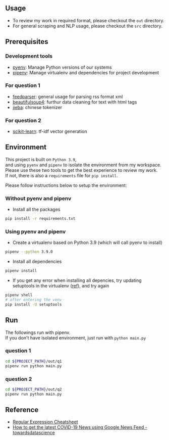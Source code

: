 ## Usage
- To review my work in required format, please checkout the `out` directory.
- For general scraping and NLP usage, please checkout the `src` directory.

## Prerequisites
### Development tools
- [pyenv](https://github.com/pyenv/pyenv): Manage Python versions of our systems
- [pipenv](https://github.com/pypa/pipenv): Manage virtualenv and dependencies for project development

### For question 1
- [feedparser](https://github.com/kurtmckee/feedparser): general usage for parsing rss format xml
- [beautifulsoup4](https://www.crummy.com/software/BeautifulSoup/): furthur data cleaning for text with html tags
- [jieba](https://github.com/fxsjy/jieba): chinese tokenizer

### For question 2
- [scikit-learn](https://scikit-learn.org/stable/): tf-idf vector generation


## Environment
This project is built on `Python 3.9`,  
and using `pyenv` and `pipenv` to isolate the environment from my workspace.  
Please use these two tools to get the best experience to review my work.  
If not, there is also a `requirements` file for `pip install`.

Please follow instructions below to setup the environment:

### Without pyenv and pipenv
- Install all the packages
```bash
pip install -r requirements.txt
```

### Using pyenv and pipenv
- Create a virtualenv based on Python 3.9 (which will call pyenv to install)
```bash
pipenv --python 3.9.0
```
- Install all dependencies
```bash
pipenv install
```
- If you get any error when installing all depencies, try updating setuptools in the virtualenv ([ref](https://stackoverflow.com/questions/36296134/attributeerror-install-layout-when-attempting-to-install-a-package-in-a-virtual)), and try again
```bash
pipenv shell
# after entering the venv
pip install -U setuptools
```
## Run
The followings run with pipenv.  
If you don't have isolated environment, just run with `python main.py`
### question 1
```bash
cd ${PROJECT_PATH}/out/q1
pipenv run python main.py
```

### question 2
```bash
cd ${PROJECT_PATH}/out/q2
pipenv run python main.py
```

## Reference
- [Regular Expression Cheatsheet](https://blog.typeart.cc/正則表達式-全型英數中文字、常用符號unicode對照表/)
- [How to get the latest COVID-19 News using Google News Feed - towardsdatascience](https://towardsdatascience.com/how-to-get-the-latest-covid-19-news-using-google-news-feed-950d9deb18f1)
